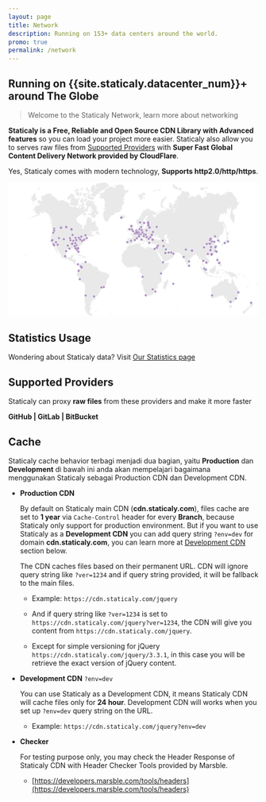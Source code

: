 ```yaml
---
layout: page
title: Network
description: Running on 153+ data centers around the world.
promo: true
permalink: /network
---
```


## Running on {{site.staticaly.datacenter_num}}+ around The Globe

> Welcome to the Staticaly Network, learn more about networking

**Staticaly is a Free, Reliable and Open Source CDN Library with Advanced features** so you can load your project more easier. Staticaly also allow you to serves raw files from [Supported Providers](#supported-providers) with **Super Fast Global Content Delivery Network provided by CloudFlare**.

Yes, Staticaly comes with modern technology, **Supports http2.0/http/https**.

![Network Map](/static/images/network_152.png)

## Statistics Usage

<p class="lead">Wondering about Staticaly data? Visit <a href="/stats">Our Statistics page</a></p>

## Supported Providers

<p class="lead">Staticaly can proxy <strong>raw files</strong> from these providers and make it more faster</p>

**GitHub \| GitLab \| BitBucket**

## Cache

Staticaly cache behavior terbagi menjadi dua bagian, yaitu **Production** dan **Development** di bawah ini anda akan mempelajari bagaimana menggunakan Staticaly sebagai Production CDN dan Development CDN.

*   **Production CDN**

    By default on Staticaly main CDN (**cdn.staticaly.com**), files cache are set to **1 year** via `Cache-Control` header for every **Branch**, because Staticaly only support for production environment. But if you want to use Staticaly as a **Development CDN** you can add query string `?env=dev` for domain **cdn.staticaly.com**, you can learn more at [Development CDN](#development-cdn) section below.

    The CDN caches files based on their permanent URL. CDN will ignore query string like `?ver=1234` and if query string provided, it will be fallback to the main files.

    *   Example: `https://cdn.staticaly.com/jquery`

    *   And if query string like `?ver=1234` is set to `https://cdn.staticaly.com/jquery?ver=1234`, the CDN will give you content from `https://cdn.staticaly.com/jquery`.

    *   Except for simple versioning for jQuery `https://cdn.staticaly.com/jquery/3.3.1`, in this case you will be retrieve the exact version of jQuery content.

*   **Development CDN** `?env=dev`

    You can use Staticaly as a Development CDN, it means Staticaly CDN will cache files only for **24 hour**. Development CDN will works when you set up `?env=dev` query string on the URL.

    *   Example: `https://cdn.staticaly.com/jquery?env=dev`

*   **Checker**

    For testing purpose only, you may check the Header Response of Staticaly CDN with Header Checker Tools provided by Marsble.

    *   [https://developers.marsble.com/tools/headers](https://developers.marsble.com/tools/headers)
